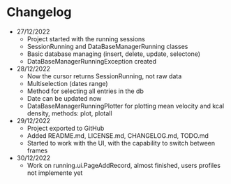 # Changelog
+ 27/12/2022
  - Project started with the running sessions
  - SessionRunning and DataBaseManagerRunning classes
  - Basic database managing (insert, delete, update, selectone)
  - DataBaseManagerRunningException created
+ 28/12/2022
  - Now the cursor returns SessionRunning, not raw data
  - Multiselection (dates range)
  - Method for selecting all entries in the db
  - Date can be updated now
  - DataBaseManagerRunningPlotter for plotting mean velocity and kcal density, methods: plot, plotall
+ 29/12/2022
  - Project exported to GitHub
  - Added README.md, LICENSE.md, CHANGELOG.md, TODO.md
  - Started to work with the UI, with the capability to switch between frames
+ 30/12/2022
  - Work on running.ui.PageAddRecord, almost finished, users profiles not implemente yet